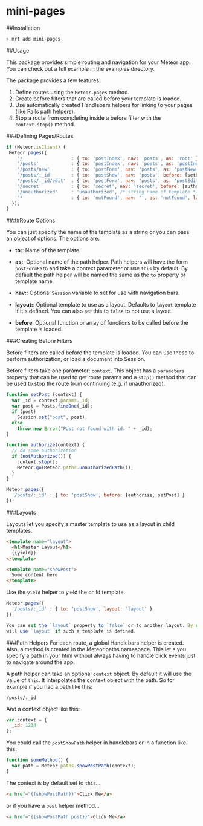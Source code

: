 mini-pages
============

##Installation

```bash
> mrt add mini-pages
```

##Usage

This package provides simple routing and navigation for your Meteor app. You can
check out a full example in the examples directory.

The package provides a few features:

1. Define routes using the `Meteor.pages` method.
2. Create before filters that are called before your template is loaded.
3. Use automatically created Handlebars helpers for linking to your pages (like
   Rails path helpers).
4. Stop a route from completing inside a before filter with the `context.stop()`
   method.

###Defining Pages/Routes

```javascript
if (Meteor.isClient) {
 Meteor.pages({
    '/'                 : { to: 'postIndex', nav: 'posts', as: 'root' },
    '/posts'            : { to: 'postIndex', nav: 'posts', as: 'postIndex' },
    '/posts/new'        : { to: 'postForm', nav: 'posts', as: 'postNew' },
    '/posts/:_id'       : { to: 'postShow', nav: 'posts', before: [setPost] },
    '/posts/:_id/edit'  : { to: 'postForm', nav: 'posts', as: 'postEdit', before: [setPost] },
    '/secret'           : { to: 'secret', nav: 'secret', before: [authorize] },
    '/unauthorized'     : 'unauthorized', /* string name of template */
    '*'                 : { to: 'notFound', nav: '', as: 'notFound', layout: 'notFoundLayout' }
  });
}
```

####Route Options

You can just specify the name of the template as a string or you can pass an
object of options. The options are:

* **to:**: Name of the template.

* **as:**: Optional name of the path helper. Path helpers will have the form
  `postFormPath` and take a context parameter or use `this` by default. By
  default the path helper will be named the same as the `to` property or
  template name.

* **nav:**: Optional `Session` variable to set for use with navigation bars.

* **layout:**: Optional template to use as a layout. Defaults to `layout`
  template if it's defined. You can also set this to `false` to not use a
  layout.

* **before**: Optional function or array of functions to be called before the
  template is loaded.

###Creating Before Filters

Before filters are called before the template is loaded. You can use these to
perform authorization, or load a document into Session.

Before filters take one parameter: `context`. This object has a `parameters`
property that can be used to get route params and a `stop()` method that can be
used to stop the route from continuing (e.g. if unauthorized).

```javascript
function setPost (context) {
  var _id = context.params._id;
  var post = Posts.findOne(_id);
  if (post)
    Session.set("post", post);
  else
    throw new Error("Post not found with id: " + _id);
}

function authorize(context) {
  // do some authorization
  if (notAuthorized()) {
    context.stop();
    Meteor.go(Meteor.paths.unauthorizedPath());
  }
}

Meteor.pages({
  '/posts/:_id' : { to: 'postShow', before: [authorize, setPost] }
});
```

###Layouts

Layouts let you specify a master template to use as a layout in child templates.

```html
<template name="layout">
  <h1>Master Layout</h1>
  {{yield}}
</template>

<template name="showPost">
  Some content here
</template>
```
Use the `yield` helper to yield the child template.

```javascript
Meteor.pages({
  '/posts/:_id' : { to: 'postShow', layout: 'layout' }
});

You can set the `layout` property to `false` or to another layout. By default it
will use `layout` if such a template is defined.
```

###Path Helpers
For each route, a global Handlebars helper is created. Also, a method is created
in the Meteor.paths namespace. This let's you specify a path in your html
without always having to handle click events just to navigate around the app.

A path helper can take an optional `context` object. By default it will use the
value of `this`. It interpolates the context object with the path. So for
example if you had a path like this:

`/posts/:_id`

And a context object like this:

```javascript
var context = {
  _id: 1234
};
```

You could call the `postShowPath` helper in handlebars or in a function like
this:

```javascript
function someMethod() {
  var path = Meteor.paths.showPostPath(context);
}
```

The context is by default set to `this`...
```html
<a href="{{showPostPath}}">Click Me</a>
```

or if you have a `post` helper method...

```html
<a href="{{showPostPath post}}">Click Me</a>
```
